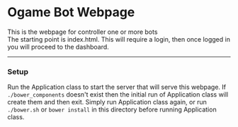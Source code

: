 # Ogame Bot Webpage #
This is the webpage for controller one or more bots<br/>
The starting point is index.html.  This will require a login, then once logged in you will proceed to the dashboard.
- - - -
### Setup ###
Run the Application class to start the server that will serve this webpage.  If `./bower_components` doesn't exist then the initial run of Application class will create them and then exit.  Simply run Application class again, or run `./bower.sh` or `bower install` in this directory before running Application class.